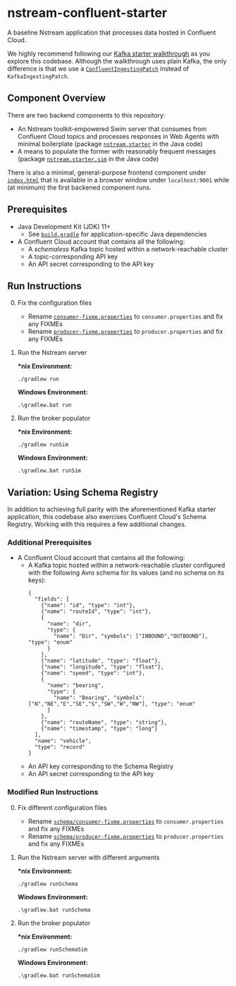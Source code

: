 # nstream-confluent-starter

A baseline Nstream application that processes data hosted in Confluent Cloud.

We highly recommend following our [Kafka starter walkthrough](https://www.nstream.io/docs/backend/tutorial/) as you explore this codebase.
Although the walkthrough uses plain Kafka, the only difference is that we use a [`ConfluentIngestingPatch`](https://www.nstream.io/docs/backend/confluent-ingress/) instead of `KafkaIngestingPatch`.

## Component Overview

There are two backend components to this repository:

- An Nstream toolkit-empowered Swim server that consumes from Confluent Cloud topics and processes responses in Web Agents with minimal boilerplate (package [`nstream.starter`](/src/main/java/nstream/starter) in the Java code)
- A means to populate the former with reasonably frequent messages (package [`nstream.starter.sim`](/src/main/java/nstream/starter/sim) in the Java code)

There is also a minimal, general-purpose frontend component under [`index.html`](/index.html) that is available in a browser window under `localhost:9001` while (at minimum) the first backened component runs.

## Prerequisites

- Java Development Kit (JDK) 11+
   - See [`build.gradle`](/build.gradle) for application-specific Java dependencies
- A Confluent Cloud account that contains all the following:
   - A _schemaless_ Kafka topic hosted within a network-reachable cluster
   - A topic-corresponding API key
   - An API secret corresponding to the API key

## Run Instructions

0. Fix the configuration files
   - Rename [`consumer-fixme.properties`](/src/main/resources/consumer-fixme.properties) to `consumer.properties` and fix any FIXMEs
   - Rename [`producer-fixme.properties`](/src/main/resources/producer-fixme.properties) to `producer.properties` and fix any FIXMEs

1. Run the Nstream server

   **\*nix Environment:**
   ```
   ./gradlew run
   ```
   **Windows Environment:**
   ```
   .\gradlew.bat run 
   ```
2. Run the broker populator

   **\*nix Environment:**
   ```
   ./gradlew runSim
   ```
   **Windows Environment:**
   ```
   .\gradlew.bat runSim
   ```
   
## Variation: Using Schema Registry

In addition to achieving full parity with the aforementioned Kafka starter application, this codebase also exercises Confluent Cloud's Schema Registry.
Working with this requires a few additional changes.

### Additional Prerequisites

- A Confluent Cloud account that contains all the following:
   - A Kafka topic hosted within a network-reachable cluster configured with the following Avro schema for its values (and no schema on its keys):
      ```
      {
        "fields": [
          {"name": "id", "type": "int"},
          {"name": "routeId", "type": "int"},
          {
            "name": "dir",
            "type": {
              "name": "Dir", "symbols": ["INBOUND","OUTBOUND"], "type": "enum"
            }
          },
          {"name": "latitude", "type": "float"},
          {"name": "longitude", "type": "float"},
          {"name": "speed", "type": "int"},
          {
            "name": "bearing",
            "type": {
              "name": "Bearing", "symbols": ["N","NE","E","SE","S","SW","W","NW"], "type": "enum"
            }
          },
          {"name": "routeName", "type": "string"},
          {"name": "timestamp", "type": "long"}
        ],
        "name": "vehicle",
        "type": "record"
      }
      ```
   - An API key corresponding to the Schema Registry
   - An API secret corresponding to the API key

### Modified Run Instructions

0. Fix different configuration files
   - Rename [`schema/consumer-fixme.properties`](/src/main/resources/schema/consumer-fixme.properties) to `consumer.properties` and fix any FIXMEs
   - Rename [`schema/producer-fixme.properties`](/src/main/resources/schema/producer-fixme.properties) to `producer.properties` and fix any FIXMEs
1. Run the Nstream server with different arguments

   **\*nix Environment:**
   ```
   ./gradlew runSchema
   ```
   **Windows Environment:**
   ```
   .\gradlew.bat runSchema
   ```
2. Run the broker populator

   **\*nix Environment:**
   ```
   ./gradlew runSchemaSim
   ```
   **Windows Environment:**
   ```
   .\gradlew.bat runSchemaSim
   ```
